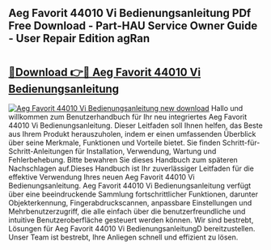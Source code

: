 ## Aeg Favorit 44010 Vi Bedienungsanleitung PDf Free Download - Part-HAU Service Owner Guide - User Repair Edition agRan

# <h2><a href="http://df4gpb3.blite.top/?on=Aeg+Favorit+44010+Vi+Bedienungsanleitung">🔗Download 👉🔴 Aeg Favorit 44010 Vi Bedienungsanleitung</a></h2>

[![Aeg Favorit 44010 Vi Bedienungsanleitung new download](https://i.imgur.com/lujVjoI.png)](http://df4gpb3.blite.top/?on=Aeg+Favorit+44010+Vi+Bedienungsanleitung)
Hallo und willkommen zum Benutzerhandbuch für Ihr neu integriertes Aeg Favorit 44010 Vi Bedienungsanleitung. Dieser Leitfaden soll Ihnen helfen, das Beste aus Ihrem Produkt herauszuholen, indem er einen umfassenden Überblick über seine Merkmale, Funktionen und Vorteile bietet. Sie finden Schritt-für-Schritt-Anleitungen für Installation, Verwendung, Wartung und Fehlerbehebung. Bitte bewahren Sie dieses Handbuch zum späteren Nachschlagen auf.Dieses Handbuch ist Ihr zuverlässiger Leitfaden für die effektive Verwendung Ihres neuen Aeg Favorit 44010 Vi Bedienungsanleitung. Aeg Favorit 44010 Vi Bedienungsanleitung verfügt über eine beeindruckende Sammlung fortschrittlicher Funktionen, darunter Objekterkennung, Fingerabdruckscannen, anpassbare Einstellungen und Mehrbenutzerzugriff, die alle einfach über die benutzerfreundliche und intuitive Benutzeroberfläche gesteuert werden können. Wir sind bestrebt, Lösungen für Aeg Favorit 44010 Vi BedienungsanleitungD bereitzustellen. Unser Team ist bestrebt, Ihre Anliegen schnell und effizient zu lösen.
